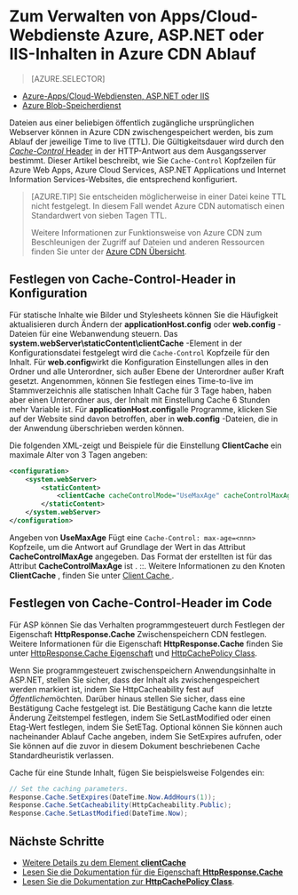 <properties
 pageTitle="Zum Verwalten von Azure Web Apps/Cloud Services, ASP.NET und IIS-Inhalten in Azure CDN Ablauf | Microsoft Azure"
 description="Beschreibt, wie Sie den Ablauf von Cloud-Service-Inhalten in Azure CDN verwalten"
 services="cdn"
 documentationCenter=".NET"
 authors="camsoper"
 manager="erikre"
 editor=""/>
<tags
 ms.service="cdn"
 ms.workload="media"
 ms.tgt_pltfrm="na"
 ms.devlang="dotnet"
 ms.topic="article"
 ms.date="09/19/2016"
 ms.author="casoper"/>

# <a name="how-to-manage-expiration-of-azure-web-appscloud-services-aspnet-or-iis-content-in-azure-cdn"></a>Zum Verwalten von Apps/Cloud-Webdienste Azure, ASP.NET oder IIS-Inhalten in Azure CDN Ablauf

> [AZURE.SELECTOR]
- [Azure-Apps/Cloud-Webdiensten, ASP.NET oder IIS](cdn-manage-expiration-of-cloud-service-content.md)
- [Azure Blob-Speicherdienst](cdn-manage-expiration-of-blob-content.md)

Dateien aus einer beliebigen öffentlich zugängliche ursprünglichen Webserver können in Azure CDN zwischengespeichert werden, bis zum Ablauf der jeweilige Time to live (TTL).  Die Gültigkeitsdauer wird durch den [ *Cache-Control* Header](http://www.w3.org/Protocols/rfc2616/rfc2616-sec14.html#sec14.9) in der HTTP-Antwort aus dem Ausgangsserver bestimmt.  Dieser Artikel beschreibt, wie Sie `Cache-Control` Kopfzeilen für Azure Web Apps, Azure Cloud Services, ASP.NET Applications und Internet Information Services-Websites, die entsprechend konfiguriert.

>[AZURE.TIP] Sie entscheiden möglicherweise in einer Datei keine TTL nicht festgelegt.  In diesem Fall wendet Azure CDN automatisch einen Standardwert von sieben Tagen TTL.
>
>Weitere Informationen zur Funktionsweise von Azure CDN zum Beschleunigen der Zugriff auf Dateien und anderen Ressourcen finden Sie unter der [Azure CDN Übersicht](./cdn-overview.md).

## <a name="setting-cache-control-headers-in-configuration"></a>Festlegen von Cache-Control-Header in Konfiguration

Für statische Inhalte wie Bilder und Stylesheets können Sie die Häufigkeit aktualisieren durch Ändern der **applicationHost.config** oder **web.config** -Dateien für eine Webanwendung steuern.  Das **system.webServer\staticContent\clientCache** -Element in der Konfigurationsdatei festgelegt wird die `Cache-Control` Kopfzeile für den Inhalt. Für **web.config**wirkt die Konfiguration Einstellungen alles in den Ordner und alle Unterordner, sich außer Ebene der Unterordner außer Kraft gesetzt.  Angenommen, können Sie festlegen eines Time-to-live im Stammverzeichnis alle statischen Inhalt Cache für 3 Tage haben, haben aber einen Unterordner aus, der Inhalt mit Einstellung Cache 6 Stunden mehr Variable ist.  Für **applicationHost.config**alle Programme, klicken Sie auf der Website sind davon betroffen, aber in **web.config** -Dateien, die in der Anwendung überschrieben werden können.

Die folgenden XML-zeigt und Beispiele für die Einstellung **ClientCache** ein maximale Alter von 3 Tagen angeben:  

```xml
<configuration>
    <system.webServer>
        <staticContent>
            <clientCache cacheControlMode="UseMaxAge" cacheControlMaxAge="3.00:00:00" />
        </staticContent>
    </system.webServer>
</configuration>
```

Angeben von **UseMaxAge** Fügt eine `Cache-Control: max-age=<nnn>` Kopfzeile, um die Antwort auf Grundlage der Wert in das Attribut **CacheControlMaxAge** angegeben. Das Format der erstellten ist für das Attribut **CacheControlMaxAge** ist <days>. <hours>:<min>:<sec>. Weitere Informationen zu den Knoten **ClientCache** , finden Sie unter [Client Cache <clientCache> ](http://www.iis.net/ConfigReference/system.webServer/staticContent/clientCache).  

## <a name="setting-cache-control-headers-in-code"></a>Festlegen von Cache-Control-Header im Code

Für ASP können Sie das Verhalten programmgesteuert durch Festlegen der Eigenschaft **HttpResponse.Cache** Zwischenspeichern CDN festlegen. Weitere Informationen für die Eigenschaft **HttpResponse.Cache** finden Sie unter [HttpResponse.Cache Eigenschaft](http://msdn.microsoft.com/library/system.web.httpresponse.cache.aspx) und [HttpCachePolicy Class](http://msdn.microsoft.com/library/system.web.httpcachepolicy.aspx).  

Wenn Sie programmgesteuert zwischenspeichern Anwendungsinhalte in ASP.NET, stellen Sie sicher, dass der Inhalt als zwischengespeichert werden markiert ist, indem Sie HttpCacheability fest auf *Öffentliche*möchten. Darüber hinaus stellen Sie sicher, dass eine Bestätigung Cache festgelegt ist. Die Bestätigung Cache kann die letzte Änderung Zeitstempel festlegen, indem Sie SetLastModified oder einen Etag-Wert festlegen, indem Sie SetETag. Optional können Sie können auch nacheinander Ablauf Cache angeben, indem Sie SetExpires aufrufen, oder Sie können auf die zuvor in diesem Dokument beschriebenen Cache Standardheuristik verlassen.  

Cache für eine Stunde Inhalt, fügen Sie beispielsweise Folgendes ein:  

```csharp
// Set the caching parameters.
Response.Cache.SetExpires(DateTime.Now.AddHours(1));
Response.Cache.SetCacheability(HttpCacheability.Public);
Response.Cache.SetLastModified(DateTime.Now);
```

## <a name="next-steps"></a>Nächste Schritte

- [Weitere Details zu dem Element **clientCache**](http://www.iis.net/ConfigReference/system.webServer/staticContent/clientCache)
- [Lesen Sie die Dokumentation für die Eigenschaft **HttpResponse.Cache**](http://msdn.microsoft.com/library/system.web.httpresponse.cache.aspx) 
- [Lesen Sie die Dokumentation zur **HttpCachePolicy Class**](http://msdn.microsoft.com/library/system.web.httpcachepolicy.aspx).  
